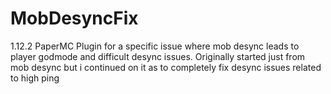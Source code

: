 # MobDesyncFix
1.12.2 PaperMC Plugin for a specific issue where mob desync leads to player godmode and difficult desync issues.
Originally started just from mob desync but i continued on it as to completely fix desync issues related to high ping
